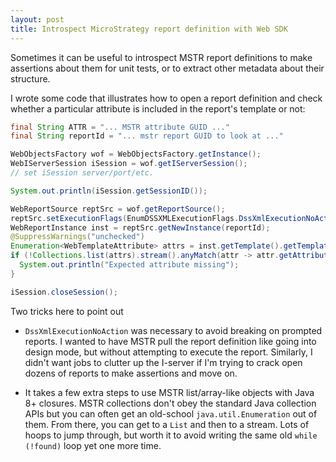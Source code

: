 ```yaml
---
layout: post
title: Introspect MicroStrategy report definition with Web SDK
---
```


Sometimes it can be useful to introspect MSTR report definitions to make
assertions about them for unit tests, or to extract other metadata about their
structure.

I wrote some code that illustrates how to open a report definition
and check whether a particular attribute is included in the report's template
or not:

```java
final String ATTR = "... MSTR attribute GUID ..."
final String reportId = "... mstr report GUID to look at ..."

WebObjectsFactory wof = WebObjectsFactory.getInstance();
WebIServerSession iSession = wof.getIServerSession();
// set iSession server/port/etc.

System.out.println(iSession.getSessionID());

WebReportSource reptSrc = wof.getReportSource();
reptSrc.setExecutionFlags(EnumDSSXMLExecutionFlags.DssXmlExecutionNoAction);
WebReportInstance inst = reptSrc.getNewInstance(reportId);
@SuppressWarnings("unchecked")
Enumeration<WebTemplateAttribute> attrs = inst.getTemplate().getTemplateAttributes().elements();
if (!Collections.list(attrs).stream().anyMatch(attr -> attr.getAttributeInfo().getName().equals(ATTR))) {
  System.out.println("Expected attribute missing");
}

iSession.closeSession();
```

Two tricks here to point out

* `DssXmlExecutionNoAction` was necessary to avoid breaking on prompted reports.
I wanted to have MSTR pull the report definition like going into design mode, but
without attempting to execute the report.  Similarly, I didn't want jobs
to clutter up the I-server if I'm trying to crack open dozens of reports to
make assertions and move on.

* It takes a few extra steps to use MSTR list/array-like objects with Java 8+ closures.
MSTR collections don't obey the standard Java collection APIs but you can often
get an old-school `java.util.Enumeration` out of them.  From there, you can
get to a `List` and then to a stream.  Lots of hoops to jump through, but worth it
to avoid writing the same old `while (!found)` loop yet one more time.
